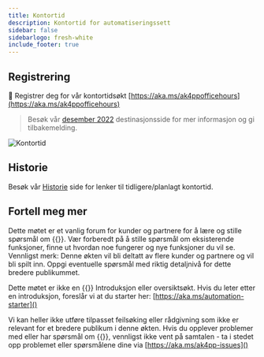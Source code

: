 ```yaml
---
title: Kontortid
description: Kontortid for automatiseringssett
sidebar: false
sidebarlogo: fresh-white
include_footer: true
---
```

## Registrering

<g-emoji class="g-emoji" alias="calendar" fallback-src="https://github.githubassets.com/images/icons/emoji/unicode/1f4c6.png">📆</g-emoji> Registrer deg for vår kontortidsøkt [https://aka.ms/ak4ppofficehours](https://aka.ms/ak4ppofficehours)

> Besøk vår [desember 2022](/nb/office-hours/november-2022) destinasjonsside for mer informasjon og gi tilbakemelding.

![Kontortid](/images/office-hours.png)

## Historie

Besøk vår [Historie](/nb/office-hours/history) side for lenker til tidligere/planlagt kontortid.

## Fortell meg mer

Dette møtet er et vanlig forum for kunder og partnere for å lære og stille spørsmål om {{<product-name>}}. Vær forberedt på å stille spørsmål om eksisterende funksjoner, finne ut hvordan noe fungerer og nye funksjoner du vil se. Vennligst merk: Denne økten vil bli deltatt av flere kunder og partnere og vil bli spilt inn. Oppgi eventuelle spørsmål med riktig detaljnivå for dette bredere publikummet.

Dette møtet er ikke en {{<product-name>}} Introduksjon eller oversiktsøkt. Hvis du leter etter en introduksjon, foreslår vi at du starter her: [https://aka.ms/automation-starter]()

Vi kan heller ikke utføre tilpasset feilsøking eller rådgivning som ikke er relevant for et bredere publikum i denne økten. Hvis du opplever problemer med eller har spørsmål om {{<product-name>}}, vennligst ikke vent på samtalen - ta i stedet opp problemet eller spørsmålene dine via [https://aka.ms/ak4pp-issues]()
